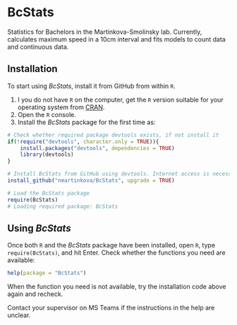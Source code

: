 # BcStats
Statistics for Bachelors in the Martinkova-Smolinsky lab. Currently, calculates maximum speed in a 10cm interval and fits models to count data and continuous data.

## Installation

To start using _BcStats_, install it from GitHub from within `R`. 
1. I you do not have `R` on the computer, get the `R` version suitable for your operating system from [CRAN](https://cran.r-project.org). 
1. Open the `R` console.
1. Install the *BcStats* package for the first time as:

``` r
# Check whether required package devtools exists, if not install it
if(!require("devtools", character.only = TRUE)){
    install.packages("devtools", dependencies = TRUE)
    library(devtools)
}

# Install BcStats from GitHub using devtools. Internet access is necessary
install_github("nmartinkova/BcStats", upgrade = TRUE)

# Load the BcStats package
require(BcStats)
# Loading required package: BcStats
```

## Using *BcStats*

Once both `R` and the *BcStats* package have been installed, open `R`, type `require(BcStats)`, and hit Enter. Check whether the functions you need are available:

``` r
help(package = "BcStats")
```

When the function you need is not available, try the installation code above again and recheck.

Contact your supervisor on MS Teams if the instructions in the help are unclear.
